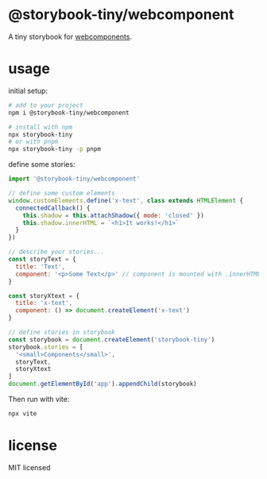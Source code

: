 # @storybook-tiny/webcomponent

A tiny storybook for [webcomponents][].

# usage

initial setup:

```sh
# add to your project
npm i @storybook-tiny/webcomponent

# install with npm
npx storybook-tiny
# or with pnpm
npx storybook-tiny -p pnpm
```

define some stories:

```js
import '@storybook-tiny/webcomponent'

// define some custom elements
window.customElements.define('x-text', class extends HTMLElement {
  connectedCallback() {
    this.shadow = this.attachShadow({ mode: 'closed' })
    this.shadow.innerHTML = `<h1>It works!</h1>`
  }
})

// describe your stories...
const storyText = {
  title: 'Text',
  component: '<p>Some Text</p>' // component is mounted with .innerHTML
}

const storyXtext = {
  title: 'x-text',
  component: () => document.createElement('x-text')
}

// define stories in storybook
const storybook = document.createElement('storybook-tiny')
storybook.stories = [
  '<small>Components</small>',
  storyText,
  storyXtext
]
document.getElementById('app').appendChild(storybook)
```

Then run with vite:

```sh
npx vite
```

# license

MIT licensed

[webcomponents]: https://developer.mozilla.org/en-US/docs/Web/API/Web_components
